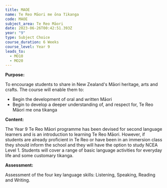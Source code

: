 ```yaml
---
title: MAOE
name: Te Reo Māori me ōna Tikanga
code: MAOE
subject_area: Te Reo Māori
date: 2023-06-26T00:42:51.393Z
year: "9"
type: Subject Choice
course_duration: 6 Weeks
course_level: Year 9
leads_to:
  - MO10
  - MO20
---
```

**Purpose:**

To encourage students to share in New Zealand's Māori heritage, arts and crafts. The course will enable them to: 

* Begin the development of oral and written Māori 
* Begin to develop a deeper understanding of, and respect for, Te Reo Māori me ona tikanga

**Content:**

The Year 9 Te Reo Māori programme has been devised for second language learners and is an introduction to learning Te Reo Māori. However, if students are already proficient in Te Reo or have been in an immersion class they should inform the school and they will have the option to study NCEA Level 1. Students will cover a range of basic language activities for everyday life and some customary tikanga.

**Assessment:**

Assessment of the four key language skills: Listening, Speaking, Reading and Writing.
